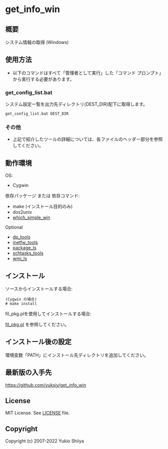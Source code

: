 # get_info_win

## 概要

システム情報の取得 (Windows)

## 使用方法

* 以下のコマンドはすべて「管理者として実行」した「コマンド プロンプト」から実行する必要があります。

### get_config_list.bat

システム設定一覧を出力先ディレクトリ(DEST_DIR)配下に取得します。

    get_config_list.bat DEST_DIR

### その他

* 上記で紹介したツールの詳細については、各ファイルのヘッダー部分を参照してください。

## 動作環境

OS:

* Cygwin

依存パッケージ または 依存コマンド:

* make (インストール目的のみ)
* dos2unix
* [which_simple_win](https://github.com/yuksiy/which_simple_win)

Optional

* [dp_tools](https://github.com/yuksiy/dp_tools)
* [inetfw_tools](https://github.com/yuksiy/inetfw_tools)
* [package_ls](https://github.com/yuksiy/package_ls)
* [schtasks_tools](https://github.com/yuksiy/schtasks_tools)
* [wmi_ls](https://github.com/yuksiy/wmi_ls)

## インストール

ソースからインストールする場合:

    (Cygwin の場合)
    # make install

fil_pkg.plを使用してインストールする場合:

[fil_pkg.pl](https://github.com/yuksiy/fil_tools_pl/blob/master/README.md#fil_pkgpl) を参照してください。

## インストール後の設定

環境変数「PATH」にインストール先ディレクトリを追加してください。

## 最新版の入手先

<https://github.com/yuksiy/get_info_win>

## License

MIT License. See [LICENSE](https://github.com/yuksiy/get_info_win/blob/master/LICENSE) file.

## Copyright

Copyright (c) 2007-2022 Yukio Shiiya
